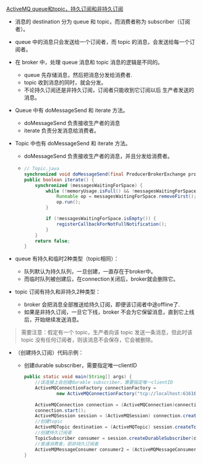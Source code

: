 [ActiveMQ queue和topic，持久订阅和非持久订阅](https://www.shuzhiduo.com/A/MAzA7q3o59/)


- 消息的 destination 分为 queue 和 topic，而消费者称为 subscriber（订阅者）。
- queue 中的消息只会发送给一个订阅者，而 topic 的消息，会发送给每一个订阅者。
- 在 broker 中，处理 queue 消息和 topic 消息的逻辑是不同的。
  - queue 先存储消息，然后把消息分发给消费者.
  - topic 收到消息的同时，就会分发。
  - 不论持久订阅还是非持久订阅，订阅者只能收到它订阅以后 生产者发送的消息。

- Queue 中有 doMessageSend 和 iterate 方法。
  - doMessageSend 负责接收生产者的消息
  - iterate 负责分发消息给消费者。
- Topic 中也有 doMessageSend 和 iterate 方法。
  - doMessageSend 负责接收生产者的消息，并且分发给消费者。
  - ```java
    // Topic.java
    synchronized void doMessageSend(final ProducerBrokerExchange producerExchange, final Message message){}
    public boolean iterate() {
        synchronized (messagesWaitingForSpace) {
            while (!memoryUsage.isFull() && !messagesWaitingForSpace.isEmpty()) {
                Runnable op = messagesWaitingForSpace.removeFirst();
                op.run();
            }

            if (!messagesWaitingForSpace.isEmpty()) {
                registerCallbackForNotFullNotification();
            }
        }
        return false;
    }
    ```

- queue 有持久和临时2种类型（topic相同）：  
  - 队列默认为持久队列，一旦创建，一直存在于broker中。
  - 而临时队列被创建后，在connection关闭后，broker就会删除它。

- topic 订阅有持久和非持久2种类型：  
  - broker 会把消息全部推送给持久订阅，即便该订阅者中途offline了.
  - 如果是非持久订阅，一旦它下线，broker 不会为它保留消息，直到它上线后，开始继续发送消息。

> 需要注意：假定有一个 topic，生产者向该 topic 发送一条消息，但此时该 topic 没有任何订阅者，则该消息不会保存，它会被删除。


- （创建持久订阅）代码示例：
  - 创建durable subscriber，需要指定唯一clientID

    ```java
    public static void main(String[] args) {
        //该连接上会创建durable subscriber，需要指定唯一clientID
        ActiveMQConnectionFactory connectionFactory =
                new ActiveMQConnectionFactory("tcp://localhost:61616?jms.clientID=10086");
     
        ActiveMQConnection connection = (ActiveMQConnection)connectionFactory.createConnection();
        connection.start();
        ActiveMQSession session = (ActiveMQSession) connection.createSession(false, Session.AUTO_ACKNOWLEDGE);
        //创建topic
        ActiveMQTopic destination = (ActiveMQTopic) session.createTopic("topic_zhang");
        //创建持久订阅者
        TopicSubscriber consumer = session.createDurableSubscriber(destination, "subscriber_zhang");
        //普通消费者，即非持久订阅者
        ActiveMQMessageConsumer consumer2 = (ActiveMQMessageConsumer) session.createConsumer(destination);
    }
    ```
